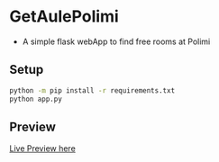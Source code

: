 # GetAulePolimi
- A simple flask webApp to find free rooms at Polimi
## Setup
```bash
python -m pip install -r requirements.txt
python app.py
```
## Preview
[Live Preview here](https://aule.frephs.xyz/)
